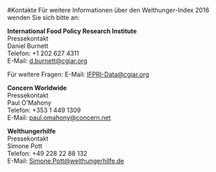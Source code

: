 #Kontakte
Für weitere Informationen über den Welthunger-Index 2016 wenden Sie sich bitte an:

**International Food Policy Research Institute**  
Pressekontakt  
Daniel Burnett  
Telefon: +1 202 627 4311  
E-Mail: d.burnett@cgiar.org  

Für weitere Fragen:
E-Mail: IFPRI-Data@cgiar.org

**Concern Worldwide**  
Pressekontakt  
Paul O'Mahony  
Telefon: +353 1 449 1309  
E-Mail: paul.omahony@concern.net  

**Welthungerhilfe**  
Pressekontakt  
Simone Pott  
Telefon: +49 228 22 88 132  
E-Mail: Simone.Pott@welthungerhilfe.de
